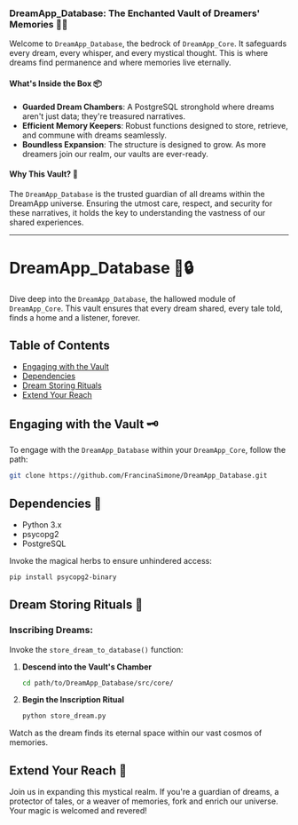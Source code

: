### DreamApp_Database: The Enchanted Vault of Dreamers' Memories 📖✨

Welcome to `DreamApp_Database`, the bedrock of `DreamApp_Core`. It safeguards every dream, every whisper, and every mystical thought. This is where dreams find permanence and where memories live eternally.

#### What's Inside the Box 📦
- **Guarded Dream Chambers**: A PostgreSQL stronghold where dreams aren't just data; they're treasured narratives.
- **Efficient Memory Keepers**: Robust functions designed to store, retrieve, and commune with dreams seamlessly.
- **Boundless Expansion**: The structure is designed to grow. As more dreamers join our realm, our vaults are ever-ready.

#### Why This Vault? 🌌
The `DreamApp_Database` is the trusted guardian of all dreams within the DreamApp universe. Ensuring the utmost care, respect, and security for these narratives, it holds the key to understanding the vastness of our shared experiences.

---

# DreamApp_Database 📜🔒

Dive deep into the `DreamApp_Database`, the hallowed module of `DreamApp_Core`. This vault ensures that every dream shared, every tale told, finds a home and a listener, forever.

## Table of Contents
- [Engaging with the Vault](#engaging-with-the-vault)
- [Dependencies](#dependencies)
- [Dream Storing Rituals](#dream-storing-rituals)
- [Extend Your Reach](#extend-your-reach)

## Engaging with the Vault 🗝

To engage with the `DreamApp_Database` within your `DreamApp_Core`, follow the path:

```bash
git clone https://github.com/FrancinaSimone/DreamApp_Database.git
```

## Dependencies 🍃

- Python 3.x
- psycopg2
- PostgreSQL

Invoke the magical herbs to ensure unhindered access:

```bash
pip install psycopg2-binary
```

## Dream Storing Rituals 🌌

### Inscribing Dreams:

Invoke the `store_dream_to_database()` function:

1. **Descend into the Vault's Chamber**
    ```bash
    cd path/to/DreamApp_Database/src/core/
    ```

2. **Begin the Inscription Ritual**
    ```bash
    python store_dream.py
    ```

Watch as the dream finds its eternal space within our vast cosmos of memories.

## Extend Your Reach 🌛

Join us in expanding this mystical realm. If you're a guardian of dreams, a protector of tales, or a weaver of memories, fork and enrich our universe. Your magic is welcomed and revered!